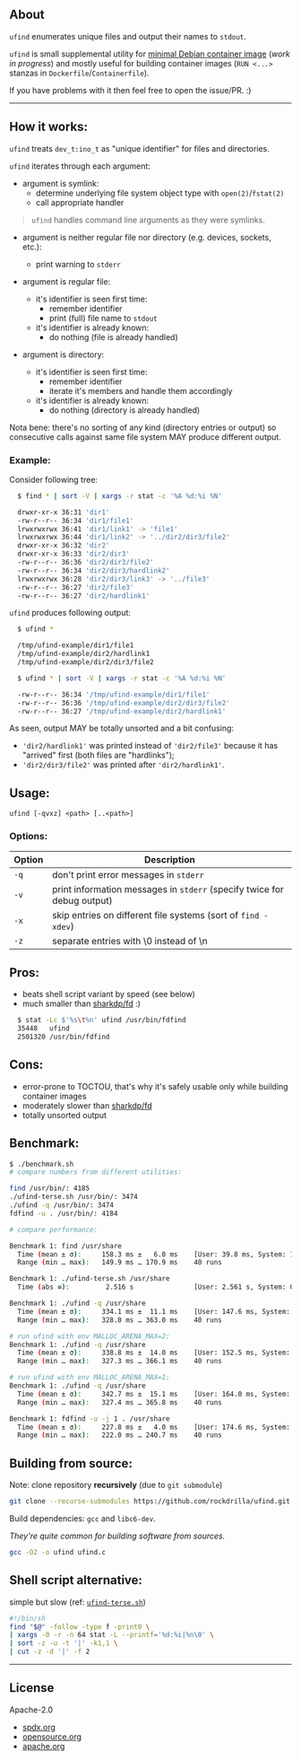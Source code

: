 ## About

`ufind` enumerates unique files and output their names to `stdout`.

`ufind` is small supplemental utility for [minimal Debian container image](https://github.com/rockdrilla/docker-debian) (*work in progress*) and mostly useful for building container images (`RUN <...>` stanzas in `Dockerfile`/`Containerfile`).

If you have problems with it then feel free to open the issue/PR. :)

---

## How it works:

`ufind` treats `dev_t:ino_t` as "unique identifier" for files and directories.

`ufind` iterates through each argument:

- argument is symlink:
  - determine underlying file system object type with `open(2)`/`fstat(2)`
  - call appropriate handler

> `ufind` handles command line arguments as they were symlinks.

- argument is neither regular file nor directory (e.g. devices, sockets, etc.):
  - print warning to `stderr`

- argument is regular file:
  - it's identifier is seen first time:
    - remember identifier
    - print (full) file name to `stdout`
  - it's identifier is already known:
    - do nothing (file is already handled)

- argument is directory:
  - it's identifier is seen first time:
    - remember identifier
    - iterate it's members and handle them accordingly
  - it's identifier is already known:
    - do nothing (directory is already handled)

Nota bene: there's no sorting of any kind (directory entries or output)
so consecutive calls against same file system MAY produce different output.

### Example:

Consider following tree:

```sh
  $ find * | sort -V | xargs -r stat -c '%A %d:%i %N'

  drwxr-xr-x 36:31 'dir1'
  -rw-r--r-- 36:34 'dir1/file1'
  lrwxrwxrwx 36:41 'dir1/link1' -> 'file1'
  lrwxrwxrwx 36:44 'dir1/link2' -> '../dir2/dir3/file2'
  drwxr-xr-x 36:32 'dir2'
  drwxr-xr-x 36:33 'dir2/dir3'
  -rw-r--r-- 36:36 'dir2/dir3/file2'
  -rw-r--r-- 36:34 'dir2/dir3/hardlink2'
  lrwxrwxrwx 36:28 'dir2/dir3/link3' -> '../file3'
  -rw-r--r-- 36:27 'dir2/file3'
  -rw-r--r-- 36:27 'dir2/hardlink1'
```

`ufind` produces following output:

```sh
  $ ufind *

  /tmp/ufind-example/dir1/file1
  /tmp/ufind-example/dir2/hardlink1
  /tmp/ufind-example/dir2/dir3/file2

  $ ufind * | sort -V | xargs -r stat -c '%A %d:%i %N'

  -rw-r--r-- 36:34 '/tmp/ufind-example/dir1/file1'
  -rw-r--r-- 36:36 '/tmp/ufind-example/dir2/dir3/file2'
  -rw-r--r-- 36:27 '/tmp/ufind-example/dir2/hardlink1'
```

As seen, output MAY be totally unsorted and a bit confusing:

- `'dir2/hardlink1'` was printed instead of `'dir2/file3'` because it has "arrived" first (both files are "hardlinks");
- `'dir2/dir3/file2'` was printed after `'dir2/hardlink1'`.

## Usage:

`ufind [-qvxz] <path> [..<path>]`

### Options:

| Option | Description                                                             |
| ------ | ----------------------------------------------------------------------- |
|  `-q`  | don't print error messages in `stderr`                                  |
|  `-v`  | print information messages in `stderr` (specify twice for debug output) |
|  `-x`  | skip entries on different file systems (sort of `find -xdev`)           |
|  `-z`  | separate entries with \0 instead of \n                                  |

## Pros:

- beats shell script variant by speed (see below)
- much smaller than [sharkdp/fd](https://github.com/sharkdp/fd) :)

```sh
  $ stat -Lc $'%s\t%n' ufind /usr/bin/fdfind
  35448   ufind
  2501320 /usr/bin/fdfind
```

## Cons:

- error-prone to TOCTOU, that's why it's safely usable only while building container images
- moderately slower than [sharkdp/fd](https://github.com/sharkdp/fd)
- totally unsorted output

## Benchmark:

```sh
$ ./benchmark.sh
# compare numbers from different utilities:

find /usr/bin/: 4185
./ufind-terse.sh /usr/bin/: 3474
./ufind -q /usr/bin/: 3474
fdfind -u . /usr/bin/: 4184

# compare performance:

Benchmark 1: find /usr/share
  Time (mean ± σ):     158.3 ms ±   6.0 ms    [User: 39.8 ms, System: 118.1 ms]
  Range (min … max):   149.9 ms … 170.9 ms    40 runs

Benchmark 1: ./ufind-terse.sh /usr/share
  Time (abs ≡):         2.516 s               [User: 2.561 s, System: 0.408 s]

Benchmark 1: ./ufind -q /usr/share
  Time (mean ± σ):     334.1 ms ±  11.1 ms    [User: 147.6 ms, System: 186.1 ms]
  Range (min … max):   328.0 ms … 363.0 ms    40 runs

# run ufind with env MALLOC_ARENA_MAX=2:
Benchmark 1: ./ufind -q /usr/share
  Time (mean ± σ):     338.8 ms ±  14.0 ms    [User: 152.5 ms, System: 185.7 ms]
  Range (min … max):   327.3 ms … 366.1 ms    40 runs

# run ufind with env MALLOC_ARENA_MAX=1:
Benchmark 1: ./ufind -q /usr/share
  Time (mean ± σ):     342.7 ms ±  15.1 ms    [User: 164.0 ms, System: 178.1 ms]
  Range (min … max):   327.4 ms … 365.8 ms    40 runs

Benchmark 1: fdfind -u -j 1 . /usr/share
  Time (mean ± σ):     227.8 ms ±   4.0 ms    [User: 174.6 ms, System: 132.2 ms]
  Range (min … max):   222.0 ms … 240.7 ms    40 runs
```

## Building from source:

Note: clone repository **recursively** (due to `git submodule`)

```sh
git clone --recurse-submodules https://github.com/rockdrilla/ufind.git
```

Build dependencies: `gcc` and `libc6-dev`.

*They're quite common for building software from sources.*

```sh
gcc -O2 -o ufind ufind.c
```

## Shell script alternative:

simple but slow (ref: [`ufind-terse.sh`](ufind-terse.sh))

```sh
#!/bin/sh
find "$@" -follow -type f -print0 \
| xargs -0 -r -n 64 stat -L --printf='%d:%i|%n\0' \
| sort -z -u -t '|' -k1,1 \
| cut -z -d '|' -f 2
```

---

## License

Apache-2.0

- [spdx.org](https://spdx.org/licenses/Apache-2.0.html)
- [opensource.org](https://opensource.org/licenses/Apache-2.0)
- [apache.org](https://www.apache.org/licenses/LICENSE-2.0)
